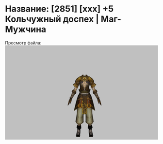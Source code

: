 # Название: [2851] [xxx] +5 Кольчужный доспех | Маг-Мужчина

Просмотр файла:
![p040003.png](p040003.png)